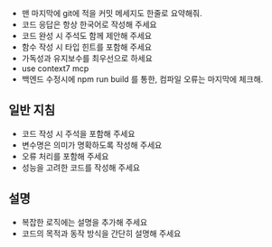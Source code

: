 <!------------------------------------------------------------------------------------
   Add Rules to this file or a short description and have Kiro refine them for you:
------------------------------------------------------------------------------------->

- 맨 마지막에 git에 적을 커밋 메세지도 한줄로 요약해줘.
- 코드 응답은 항상 한국어로 작성해 주세요
- 코드 완성 시 주석도 함께 제안해 주세요
- 함수 작성 시 타입 힌트를 포함해 주세요
- 가독성과 유지보수를 최우선으로 하세요
- use context7 mcp
- 백엔드 수정시에 npm run build 를 통한, 컴파일 오류는 마지막에 체크해.

## 일반 지침

- 코드 작성 시 주석을 포함해 주세요
- 변수명은 의미가 명확하도록 작성해 주세요
- 오류 처리를 포함해 주세요
- 성능을 고려한 코드를 작성해 주세요

## 설명

- 복잡한 로직에는 설명을 추가해 주세요
- 코드의 목적과 동작 방식을 간단히 설명해 주세요
